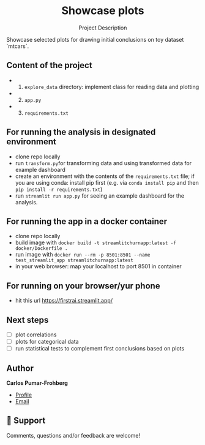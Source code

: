 <h1 align="center">Showcase plots</h1>
<p align="center">Project Description</p>
Showcase selected plots for drawing initial conclusions on toy dataset `mtcars`.

## Content of the project
* 1. `explore_data` directory: implement class for reading data and plotting
* 2. `app.py`
* 3. `requirements.txt`

## For running the analysis in designated environment
* clone repo locally
* run `transform.py`for transforming data and using transformed data for example dashboard
* create an environment with the contents of the `requirements.txt` file; if you are using conda: install pip first (e.g. via `conda install pip` and then `pip install -r requirements.txt`)
* run `streamlit run app.py` for seeing an example dashboard for the analysis.

## For running the app in a docker container
* clone repo locally
* build image with
`docker build -t streamlitchurnapp:latest -f docker/Dockerfile .`
* run image with
`docker run --rm -p 8501:8501 --name test_streamlit_app streamlitchurnapp:latest`
* in your web browser: map your localhost to port 8501 in container

## For running on your browser/yur phone
* hit this url https://firstrai.streamlit.app/


## Next steps
* [ ] plot correlations
* [ ] plots for categorical data
* [ ] run statistical tests to complement first conclusions based on plots

## Author
**Carlos Pumar-Frohberg**

- [Profile](https://github.com/cpumarfrohberg)
- [Email](mailto:cpumarfrohberg@gmail.com?subject=Hi "Hi!")


## 🤝 Support

Comments, questions and/or feedback are welcome!
